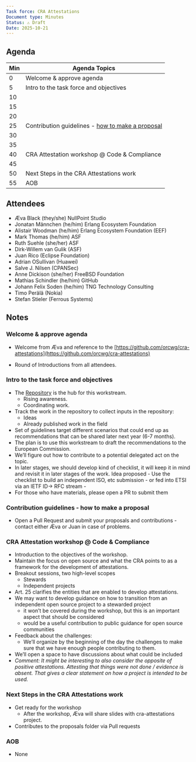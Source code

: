 ```yaml
---
Task force: CRA Attestations
Document type: Minutes
Status: ⚠️ Draft
Date: 2025-10-21
---
```


##  Agenda

| Min | Agenda Topics | 
| -- | ----- | 
|   0 | Welcome & approve agenda | 
|   5 | Intro to the task force and objectives |
|  10 |   |
|  15 |  |
|  20 |  |
|  25 | Contribution guidelines - [how to make a proposal](https://github.com/orcwg/cra-attestations/tree/main/proposals) |
|  30 |  |
|  35 |  |
|  40 |  CRA Attestation workshop @ Code & Compliance| 
|  45 |  |
|  50 |  Next Steps in the CRA Attestations work | 
|  55 | AOB | 

## 

## Attendees 

- Æva Black (they/she) NullPoint Studio  
- Jonatan Männchen (he/him) Erlang Ecosystem Foundation  
- Alistair Woodman (he/him) Erlang Ecosystem Foundation (EEF)  
- Mark Thomas (he/him) ASF  
- Ruth Suehle (she/her) ASF  
- Dirk-Willem van Gulik (ASF)  
- Juan Rico (Eclipse Foundation)  
- Adrian OSullivan (Huawei)  
- Salve J. Nilsen (CPANSec)  
- Anne Dickison (she/her) FreeBSD Foundation  
- Mathias Schindler (he/him) GitHub  
- Johann Felix Soden (he/him) TNG Technology Consulting  
- Timo Perälä (Nokia)  
- Stefan Stieler (Ferrous Systems)

## Notes

### Welcome & approve agenda

- Welcome from Æva and reference to the [https://github.com/orcwg/cra-attestations](https://github.com/orcwg/cra-attestations)

- Round of Introductions from all attendees.

### Intro to the task force and objectives


- The [Repository](https://github.com/orcwg/cra-attestations) is the hub for this workstream.  
  - Rising awareness.  
  - Coordinating work.  
- Track the work in the repository to collect inputs in the repository:  
  - Ideas  
  - Already published work in the field  
- Set of guidelines target different scenarios that could end up as recommendations that can be shared later next year (6-7 months).  
- The plan is to use this workstream to draft the recommendations to the European Commission.  
- We’ll figure out how to contribute to a potential delegated act on the topic.  
- In later stages, we should develop kind of checklist, it will keep it in mind and revisit it in later stages of the work. Idea proposed \- Use the checklist to build an independent  ISO, etc submission \- or fed into ETSI via an IETF ID-\> RFC stream \-  
- For those who have materials, please open a PR to submit them

### Contribution guidelines \- how to make a proposal

- Open a Pull Request and submit your proposals and contributions \- contact either Æva or Juan in case of problems.

### CRA Attestation workshop @ Code & Compliance

- Introduction to the objectives of the workshop.  
- Maintain the focus on open source and what the CRA points to as a framework for the development of attestations.  
- Breakout sessions, two high-level scopes  
  - Stewards  
  - Independent projects  
- Art. 25 clarifies the entities that are enabled to develop attestations.  
- We may want to develop guidance on how to transition from an independent open source project to a stewarded project
  - it won’t be covered during the workshop, but this is an important aspect that should be considered
  - would be a useful contribution to public guidance for open source communities
- Feedback about the challenges:  
  - We’ll organize by the beginning of the day the challenges to make sure that we have enough people contributing to them.  
- We’ll open a space to have discussions about what could be included  
- *Comment: It might be interesting to also consider the opposite of positive attestations. Attesting that things were not done / evidence is absent. That gives a clear statement on how a project is intended to be used.*

### Next Steps in the CRA Attestations work

- Get ready for the workshop  
  - After the workshop, Æva will share slides with cra-attestations project.  
- Contributes to the proposals folder via Pull requests

### AOB

- None

